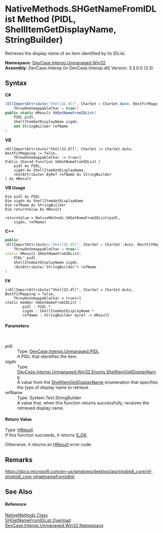 # NativeMethods.SHGetNameFromIDList Method (PIDL, ShellItemGetDisplayName, StringBuilder)
 

Retrieves the display name of an item identified by its IDList.

**Namespace:**&nbsp;<a href="N_DevCase_Interop_Unmanaged_Win32">DevCase.Interop.Unmanaged.Win32</a><br />**Assembly:**&nbsp;DevCase.Interop (in DevCase.Interop.dll) Version: 3.3.0.0 (3.3)

## Syntax

**C#**<br />
``` C#
[DllImportAttribute("Shell32.dll", CharSet = CharSet.Auto, BestFitMapping = false, 
	ThrowOnUnmappableChar = true)]
public static HResult SHGetNameFromIDList(
	PIDL pidl,
	ShellItemGetDisplayName sigdn,
	out StringBuilder refName
)
```

**VB**<br />
``` VB
<DllImportAttribute("Shell32.dll", CharSet := CharSet.Auto, BestFitMapping := false, 
	ThrowOnUnmappableChar := true>]
Public Shared Function SHGetNameFromIDList ( 
	pidl As PIDL,
	sigdn As ShellItemGetDisplayName,
	<OutAttribute> ByRef refName As StringBuilder
) As HResult
```

**VB Usage**<br />
``` VB Usage
Dim pidl As PIDL
Dim sigdn As ShellItemGetDisplayName
Dim refName As StringBuilder
Dim returnValue As HResult

returnValue = NativeMethods.SHGetNameFromIDList(pidl, 
	sigdn, refName)
```

**C++**<br />
``` C++
public:
[DllImportAttribute(L"Shell32.dll", CharSet = CharSet::Auto, BestFitMapping = false, 
	ThrowOnUnmappableChar = true)]
static HResult SHGetNameFromIDList(
	PIDL^ pidl, 
	ShellItemGetDisplayName sigdn, 
	[OutAttribute] StringBuilder^% refName
)
```

**F#**<br />
``` F#
[<DllImportAttribute("Shell32.dll", CharSet = CharSet.Auto, BestFitMapping = false, 
	ThrowOnUnmappableChar = true)>]
static member SHGetNameFromIDList : 
        pidl : PIDL * 
        sigdn : ShellItemGetDisplayName * 
        refName : StringBuilder byref -> HResult 

```


#### Parameters
&nbsp;<dl><dt>pidl</dt><dd>Type: <a href="T_DevCase_Interop_Unmanaged_PIDL">DevCase.Interop.Unmanaged.PIDL</a><br />A PIDL that identifies the item.</dd><dt>sigdn</dt><dd>Type: <a href="T_DevCase_Interop_Unmanaged_Win32_Enums_ShellItemGetDisplayName">DevCase.Interop.Unmanaged.Win32.Enums.ShellItemGetDisplayName</a><br />A value from the <a href="T_DevCase_Interop_Unmanaged_Win32_Enums_ShellItemGetDisplayName">ShellItemGetDisplayName</a> enumeration that specifies the type of display name to retrieve.</dd><dt>refName</dt><dd>Type: System.Text.StringBuilder<br />A value that, when this function returns successfully, receives the retrieved display name.</dd></dl>

#### Return Value
Type: <a href="T_DevCase_Interop_Unmanaged_Win32_Enums_HResult">HResult</a><br />If this function succeeds, it returns <a href="T_DevCase_Interop_Unmanaged_Win32_Enums_HResult">S_OK</a>. 

 Otherwise, it returns an <a href="T_DevCase_Interop_Unmanaged_Win32_Enums_HResult">HResult</a> error code.

## Remarks
<a href="https://docs.microsoft.com/en-us/windows/desktop/api/shobjidl_core/nf-shobjidl_core-shgetnamefromidlist" target="_blank">https://docs.microsoft.com/en-us/windows/desktop/api/shobjidl_core/nf-shobjidl_core-shgetnamefromidlist</a>

## See Also


#### Reference
<a href="T_DevCase_Interop_Unmanaged_Win32_NativeMethods">NativeMethods Class</a><br /><a href="Overload_DevCase_Interop_Unmanaged_Win32_NativeMethods_SHGetNameFromIDList">SHGetNameFromIDList Overload</a><br /><a href="N_DevCase_Interop_Unmanaged_Win32">DevCase.Interop.Unmanaged.Win32 Namespace</a><br />